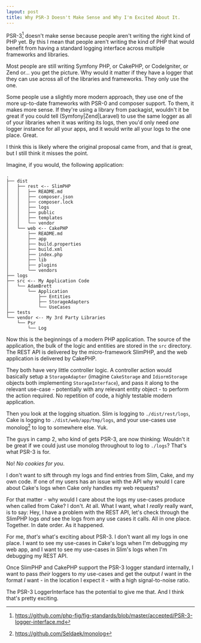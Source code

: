 ```yaml
---
layout: post
title: Why PSR-3 Doesn't Make Sense and Why I'm Excited About It.
---
```


PSR-3[^1] doesn't make sense because people aren't writing the right kind of PHP yet.  By this I mean that people aren't writing the kind of PHP that would benefit from having a standard logging interface across multiple frameworks and libraries.

Most people are still writing Symfony PHP, or CakePHP, or CodeIgniter, or Zend or... you get the picture.  Why would it matter if they have a logger that they can use across all of the libraries and frameworks.  They only use the one.

Some people use a slightly more modern approach, they use one of the more up-to-date frameworks with PSR-0 and composer support.  To them, it makes more sense.  If they're using a library from packagist, wouldn't it be great if you could tell (Symfony\|Zend\|Laravel) to use the same logger as all of your libraries when it was writing its logs, then you'd only need _one_ logger instance for all your apps, and it would write all your logs to the one place.  Great.

I think this is likely where the original proposal came from, and that _is_ great, but I still think it misses the point.

Imagine, if you would, the following application:

    .
    ├── dist
    │   ├── rest <-- SlimPHP
    │   │   ├── README.md
    │   │   ├── composer.json
    │   │   ├── composer.lock
    │   │   ├── logs
    │   │   ├── public
    │   │   ├── templates
    │   │   └── vendor
    │   └── web <-- CakePHP
    │       ├── README.md
    │       ├── app
    │       ├── build.properties
    │       ├── build.xml
    │       ├── index.php
    │       ├── lib
    │       ├── plugins
    │       └── vendors
    ├── logs
    ├── src <-- My Application Code
    │   └── AdamBrett
    │       └── Application
    │           ├── Entities
    │           ├── StorageAdapters
    │           └── UseCases
    ├── tests
    └── vendor <-- My 3rd Party Libraries
        └── Psr
            └── Log

Now this is the beginnings of a modern PHP application.  The source of the application, the bulk of the logic and entities are stored in the `src` directory.  The REST API is delivered by the micro-framework SlimPHP, and the web application is delivered by CakePHP.

They both have very little controller logic.  A controller action would basically setup a `StorageAdapter` (imagine `CakeStorage` and `IdiormStorage` objects both implementing `StorageInterface`), and pass it along to the relevant use-case - potentially with any relevant entity object - to perform the action required.  No repetition of code, a highly testable modern application.

Then you look at the logging situation.  Slim is logging to `./dist/rest/logs`, Cake is logging to `./dist/web/app/tmp/logs`, and your use-cases use monolog[^2] to log to somewhere else.  Yuk.

The guys in camp 2, who kind of gets PSR-3, are now thinking: Wouldn't it be great if we could just use monolog throughout to log to `./logs`?  That's what PSR-3 is for.

No! _No cookies for you_.

I don't want to sift through my logs and find entries from Slim, Cake, and my own code.  If one of my users has an issue with the API why would I care about Cake's logs when Cake only handles my web requests?

For that matter - why would I care about the logs my use-cases produce when called from Cake?  I don't.  At all.  What I want, what I _really_ really want, is to say: Hey, I have a problem with the REST API, let's check through the SlimPHP logs _and_ see the logs from any use cases it calls.  All in one place.  Together.  In date order.  As it happened.

For me, _that's_ what's exciting about PSR-3.  I don't want all my logs in one place.  I want to see my use-cases in Cake's logs when I'm debugging my web app, and I want to see my use-cases in Slim's logs when I'm debugging my REST API.

Once SlimPHP and CakePHP support the PSR-3 logger standard internally, I want to pass _their_ loggers to _my_ use-cases and get the output _I_ want in the format _I_ want - in the location I expect it - with a high signal-to-noise ratio.

The PSR-3 LoggerInterface has the potential to give me that.  And I think that's pretty exciting.

[^1]: https://github.com/php-fig/fig-standards/blob/master/accepted/PSR-3-logger-interface.md
[^2]: https://github.com/Seldaek/monolog
